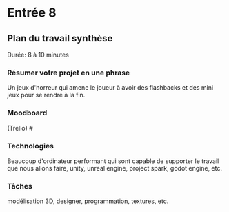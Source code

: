 # Entrée 8
## Plan du travail synthèse
Durée: 8 à 10 minutes

### Résumer votre projet en une phrase
Un jeux d'horreur qui amene le joueur à avoir des flashbacks et des mini jeux pour se rendre à la fin.  

### Moodboard
(Trello) #

### Technologies
Beaucoup d'ordinateur performant qui sont capable de supporter le travail que nous allons faire, unity, unreal engine, project spark, godot engine, etc.

### Tâches
modélisation 3D, designer, programmation, textures, etc.

